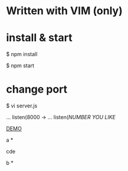 # Written with VIM (only)

# install & start

$ npm install

$ npm start

# change port 

$ vi server.js

... listen(8000 -> ... listen(*NUMBER YOU LIKE*

[DEMO](http://13.125.162.189:3000/)

a *

cde

b *
